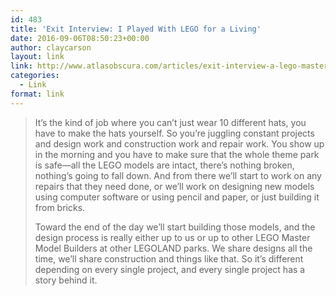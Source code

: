 ```yaml
---
id: 483
title: 'Exit Interview: I Played With LEGO for a Living'
date: 2016-09-06T08:50:23+00:00
author: claycarson
layout: link
link: http://www.atlasobscura.com/articles/exit-interview-a-lego-master-model-builder
categories: 
  - Link
format: link
---
```

> It&#8217;s the kind of job where you can&#8217;t just wear 10 different hats, you have to make the hats yourself. So you&#8217;re juggling constant projects and design work and construction work and repair work. You show up in the morning and you have to make sure that the whole theme park is safe—all the LEGO models are intact, there&#8217;s nothing broken, nothing&#8217;s going to fall down. And from there we&#8217;ll start to work on any repairs that they need done, or we&#8217;ll work on designing new models using computer software or using pencil and paper, or just building it from bricks.
> 
> Toward the end of the day we&#8217;ll start building those models, and the design process is really either up to us or up to other LEGO Master Model Builders at other LEGOLAND parks. We share designs all the time, we&#8217;ll share construction and things like that. So it&#8217;s different depending on every single project, and every single project has a story behind it.